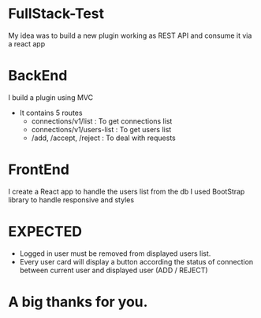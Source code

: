 # FullStack-Test
My idea was to build a new plugin working as REST API and consume it via a react app
# BackEnd
I build a plugin using MVC
* It contains 5 routes
  - connections/v1/list : To get connections list
  - connections/v1/users-list : To get users list
  - /add, /accept, /reject : To deal with requests

# FrontEnd
I create a React app to handle the users list from the db
I used BootStrap library to handle responsive and styles

# EXPECTED
- Logged in user must be removed from displayed users list.
- Every user card will display a button according the status of connection between current user and displayed user (ADD / REJECT)

# A big thanks for you.
